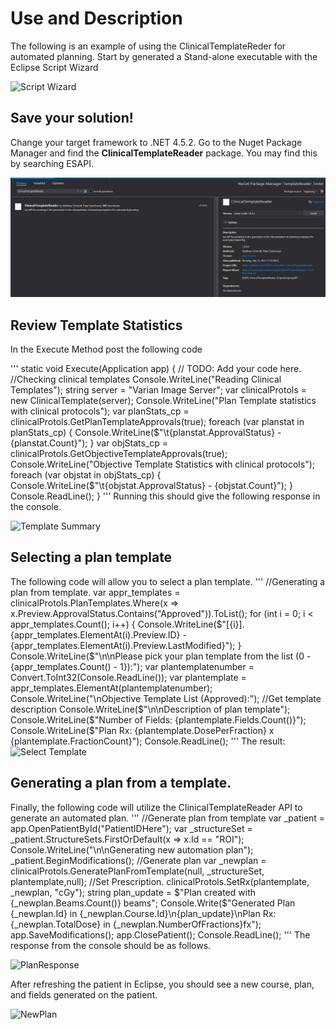 # Use and Description
The following is an example of using the ClinicalTemplateReder for automated planning. 
Start by generated a Stand-alone executable with the Eclipse Script Wizard

![Script Wizard](https://github.com/WUSTL-ClinicalDev/ClinicalTemplateReader/blob/master/ClinicalTemplateReader/DescriptionImages/ScriptWizard.JPG)

## Save your solution!
Change your target framework to .NET 4.5.2.
Go to the Nuget Package Manager and find the **ClinicalTemplateReader** package. You may find this by searching ESAPI. 

![Nuget](https://github.com/WUSTL-ClinicalDev/ClinicalTemplateReader/blob/master/ClinicalTemplateReader/DescriptionImages/NugetPackage.JPG)
## Review Template Statistics
In the Execute Method post the following code 

'''
        static void Execute(Application app)
        {
            // TODO: Add your code here.
            //Checking clinical templates
            Console.WriteLine("Reading Clinical Templates");
            string server = "Varian Image Server";
            var clinicalProtols = new ClinicalTemplate(server);
            Console.WriteLine("Plan Template statistics with clinical protocols");
            var planStats_cp = clinicalProtols.GetPlanTemplateApprovals(true);
            foreach (var planstat in planStats_cp)
            {
                Console.WriteLine($"\t{planstat.ApprovalStatus} - {planstat.Count}");
            }
            var objStats_cp = clinicalProtols.GetObjectiveTemplateApprovals(true);
            Console.WriteLine("Objective Template Statistics with clinical protocols");
            foreach (var objstat in objStats_cp)
            {
                Console.WriteLine($"\t{objstat.ApprovalStatus} - {objstat.Count}");
            }
            Console.ReadLine();
        }
'''
Running this should give the following response in the console.

![Template Summary](https://github.com/WUSTL-ClinicalDev/ClinicalTemplateReader/blob/master/ClinicalTemplateReader/DescriptionImages/ApprovedTemplates.JPG)

## Selecting a plan template
The following code will allow you to select a plan template.
'''
//Generating a plan from template.
            var appr_templates = clinicalProtols.PlanTemplates.Where(x => x.Preview.ApprovalStatus.Contains("Approved")).ToList();
            for (int i = 0; i < appr_templates.Count(); i++)
            {
                Console.WriteLine($"[{i}]. {appr_templates.ElementAt(i).Preview.ID} - {appr_templates.ElementAt(i).Preview.LastModified}");
            }
            Console.WriteLine($"\n\nPlease pick your plan template from the list (0 - {appr_templates.Count() - 1}):");
            var plantemplatenumber = Convert.ToInt32(Console.ReadLine());
            var plantemplate = appr_templates.ElementAt(plantemplatenumber);
            Console.WriteLine("\nObjective Template List (Approved):");
            //Get template description
            Console.WriteLine($"\n\nDescription of plan template");
            Console.WriteLine($"Number of Fields: {plantemplate.Fields.Count()}");
            Console.WriteLine($"Plan Rx: {plantemplate.DosePerFraction} x {plantemplate.FractionCount}");
            Console.ReadLine();
'''
The result:
![Select Template](https://github.com/WUSTL-ClinicalDev/ClinicalTemplateReader/blob/master/ClinicalTemplateReader/DescriptionImages/PickATemplate.JPG)

## Generating a plan from a template.
Finally, the following code will utilize the ClinicalTemplateReader API to generate an automated plan.
'''
 //Generate plan from template
            var _patient = app.OpenPatientById("PatientIDHere");
            var _structureSet = _patient.StructureSets.FirstOrDefault(x => x.Id == "ROI");
            Console.WriteLine("\n\nGenerating new automation plan");
            _patient.BeginModifications();
            //Generate plan
            var _newplan = clinicalProtols.GeneratePlanFromTemplate(null, _structureSet, plantemplate,null);
            //Set Prescription.
            clinicalProtols.SetRx(plantemplate, _newplan, "cGy");
            string plan_update = $"Plan created with {_newplan.Beams.Count()} beams";
            Console.Write($"Generated Plan {_newplan.Id} in {_newplan.Course.Id}\n{plan_update}\nPlan Rx: {_newplan.TotalDose} in {_newplan.NumberOfFractions}fx");
            app.SaveModifications();
            app.ClosePatient();
            Console.ReadLine();
'''
The response from the console should be as follows. 

![PlanResponse](https://github.com/WUSTL-ClinicalDev/ClinicalTemplateReader/blob/master/ClinicalTemplateReader/DescriptionImages/NewPlanGenerated.JPG)

After refreshing the patient in Eclipse, you should see a new course, plan, and fields generated on the patient.

![NewPlan](https://github.com/WUSTL-ClinicalDev/ClinicalTemplateReader/blob/master/ClinicalTemplateReader/DescriptionImages/PlanGenerated.JPG)

